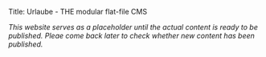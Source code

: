 Title: Urlaube - THE modular flat-file CMS

*This website serves as a placeholder until the actual content is ready to be published. Pleae come back later to check whether new content has been published.*

